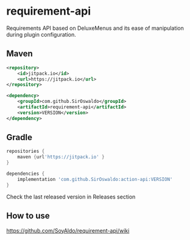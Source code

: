 # requirement-api

Requirements API based on DeluxeMenus and its ease of manipulation during plugin configuration.

## Maven
```XML
<repository>
    <id>jitpack.io</id>
    <url>https://jitpack.io</url>
</repository>
```

```XML
<dependency>
    <groupId>com.github.SirOswaldo</groupId>
    <artifactId>requirement-api</artifactId>
    <version>VERSION</version>
</dependency>
```
## Gradle
```groovy
repositories {
    maven {url'https://jitpack.io' }
}
```

```groovy
dependencies {
    implementation 'com.github.SirOswaldo:action-api:VERSION'
}
```
Check the last released version in Releases section

## How to use
https://github.com/SoyAldo/requirement-api/wiki
